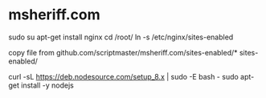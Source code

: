 # msheriff.com

sudo su
apt-get install nginx
cd /root/
ln -s /etc/nginx/sites-enabled

copy file from github.com/scriptmaster/msheriff.com/sites-enabled/* sites-enabled/

curl -sL https://deb.nodesource.com/setup_8.x | sudo -E bash -
sudo apt-get install -y nodejs

